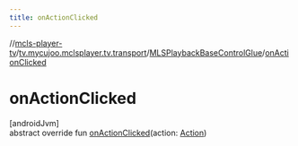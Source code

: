 ```yaml
---
title: onActionClicked
---
```

//[mcls-player-tv](../../../index.html)/[tv.mycujoo.mclsplayer.tv.transport](../index.html)/[MLSPlaybackBaseControlGlue](index.html)/[onActionClicked](on-action-clicked.html)



# onActionClicked



[androidJvm]\
abstract override fun [onActionClicked](on-action-clicked.html)(action: [Action](https://developer.android.com/reference/kotlin/androidx/leanback/widget/Action.html))




